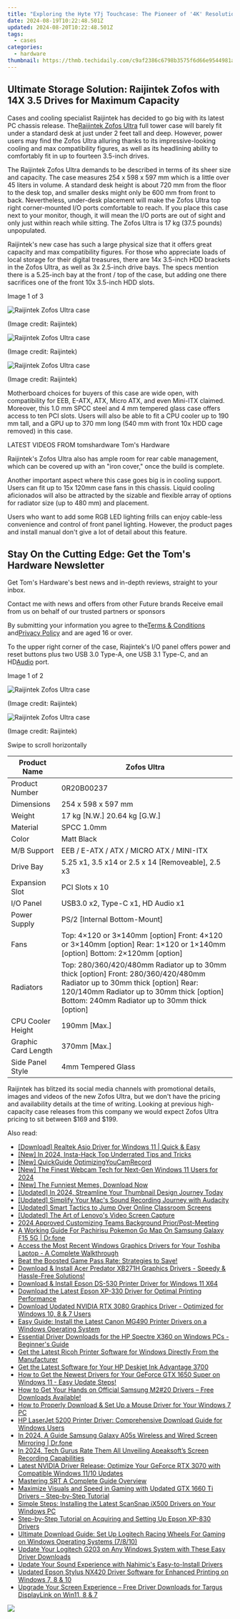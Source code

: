 ```yaml
---
title: "Exploring the Hyte Y7j Touchcase: The Pioneer of '4K' Resolution in Computing"
date: 2024-08-19T10:22:48.501Z
updated: 2024-08-20T10:22:48.501Z
tags:
  - cases
categories:
  - hardware
thumbnail: https://thmb.techidaily.com/c9af2386c6798b3575f6d66e9544981a45984b6b6be55d294d273187d6f5f1e2.jpg
---
```


## Ultimate Storage Solution: Raijintek Zofos with 14X 3.5 Drives for Maximum Capacity

Cases and cooling specialist Raijintek has decided to go big with its latest PC chassis release. The[Raijintek Zofos Ultra](https://www.raijintek.com/en/products%5Fdetail.php?ProductID=197) full tower case will barely fit under a standard desk at just under 2 feet tall and deep. However, power users may find the Zofos Ultra alluring thanks to its impressive-looking cooling and max compatibility figures, as well as its headlining ability to comfortably fit in up to fourteen 3.5-inch drives.

 The Raijintek Zofos Ultra demands to be described in terms of its sheer size and capacity. The case measures 254 x 598 x 597 mm which is a little over 45 liters in volume. A standard desk height is about 720 mm from the floor to the desk top, and smaller desks might only be 600 mm from front to back. Nevertheless, under-desk placement will make the Zofos Ultra top right corner-mounted I/O ports comfortable to reach. If you place this case next to your monitor, though, it will mean the I/O ports are out of sight and only just within reach while sitting. The Zofos Ultra is 17 kg (37.5 pounds) unpopulated.

 Raijintek's new case has such a large physical size that it offers great capacity and max compatibility figures. For those who appreciate loads of local storage for their digital treasures, there are 14x 3.5-inch HDD brackets in the Zofos Ultra, as well as 3x 2.5-inch drive bays. The specs mention there is a 5.25-inch bay at the front / top of the case, but adding one there sacrifices one of the front 10x 3.5-inch HDD slots.

 Image 1 of 3

![Raijintek Zofos Ultra case](https://vanilla.futurecdn.net/cyclingnews/media/img/missing-image.svg)

 (Image credit: Raijintek)

![Raijintek Zofos Ultra case](https://vanilla.futurecdn.net/cyclingnews/media/img/missing-image.svg)

 (Image credit: Raijintek)

![Raijintek Zofos Ultra case](https://vanilla.futurecdn.net/cyclingnews/media/img/missing-image.svg)

 (Image credit: Raijintek)

 Motherboard choices for buyers of this case are wide open, with compatibility for EEB, E-ATX, ATX, Micro ATX, and even Mini-ITX claimed. Moreover, this 1.0 mm SPCC steel and 4 mm tempered glass case offers access to ten PCI slots. Users will also be able to fit a CPU cooler up to 190 mm tall, and a GPU up to 370 mm long (540 mm with front 10x HDD cage removed) in this case.

 LATEST VIDEOS FROM tomshardware Tom's Hardware

 Raijintek's Zofos Ultra also has ample room for rear cable management, which can be covered up with an "iron cover," once the build is complete.

 Another important aspect where this case goes big is in cooling support. Users can fit up to 15x 120mm case fans in this chassis. Liquid cooling aficionados will also be attracted by the sizable and flexible array of options for radiator size (up to 480 mm) and placement.

 Users who want to add some RGB LED lighting frills can enjoy cable-less convenience and control of front panel lighting. However, the product pages and install manual don't give a lot of detail about this feature.

## Stay On the Cutting Edge: Get the Tom's Hardware Newsletter

 Get Tom's Hardware's best news and in-depth reviews, straight to your inbox.

 Contact me with news and offers from other Future brands  Receive email from us on behalf of our trusted partners or sponsors

 By submitting your information you agree to the[Terms & Conditions](https://futureplc.com/terms-conditions/) and[Privacy Policy](https://futureplc.com/privacy-policy/) and are aged 16 or over.

 To the upper right corner of the case, Riajintek's I/O panel offers power and reset buttons plus two USB 3.0 Type-A, one USB 3.1 Type-C, and an HD[Audio](https://tools.techidaily.com) port.

 Image 1 of 2

![Raijintek Zofos Ultra case](https://vanilla.futurecdn.net/cyclingnews/media/img/missing-image.svg)

 (Image credit: Raijintek)

![Raijintek Zofos Ultra case](https://vanilla.futurecdn.net/cyclingnews/media/img/missing-image.svg)

 (Image credit: Raijintek)

 Swipe to scroll horizontally

| Product Name        | Zofos Ultra                                                                                                                                                                                                                       |
| ------------------- | --------------------------------------------------------------------------------------------------------------------------------------------------------------------------------------------------------------------------------- |
| Product Number      | 0R20B00237                                                                                                                                                                                                                        |
| Dimensions          | 254 x 598 x 597 mm                                                                                                                                                                                                                |
| Weight              | 17 kg \[N.W.\] 20.64 kg \[G.W.\]                                                                                                                                                                                                  |
| Material            | SPCC 1.0mm                                                                                                                                                                                                                        |
| Color               | Matt Black                                                                                                                                                                                                                        |
| M/B Support         | EEB / E-ATX / ATX / MICRO ATX / MINI-ITX                                                                                                                                                                                          |
| Drive Bay           | 5.25 x1, 3.5 x14 or 2.5 x 14 \[Removeable\], 2.5 x3                                                                                                                                                                               |
| Expansion Slot      | PCI Slots x 10                                                                                                                                                                                                                    |
| I/O Panel           | USB3.0 x2, Type-C x1, HD Audio x1                                                                                                                                                                                                 |
| Power Supply        | PS/2 \[Internal Bottom-Mount\]                                                                                                                                                                                                    |
| Fans                | Top: 4×120 or 3×140mm \[option\] Front: 4×120 or 3×140mm \[option\] Rear: 1×120 or 1×140mm \[option\] Bottom: 2×120mm \[option\]                                                                                                  |
| Radiators           | Top: 280/360/420/480mm Radiator up to 30mm thick \[option\] Front: 280/360/420/480mm Radiator up to 30mm thick \[option\] Rear: 120/140mm Radiator up to 30mm thick \[option\] Bottom: 240mm Radiator up to 30mm thick \[option\] |
| CPU Cooler Height   | 190mm \[Max.\]                                                                                                                                                                                                                    |
| Graphic Card Length | 370mm \[Max.\]                                                                                                                                                                                                                    |
| Side Panel Style    | 4mm Tempered Glass                                                                                                                                                                                                                |

 Raijintek has blitzed its social media channels with promotional details, images and videos of the new Zofos Ultra, but we don't have the pricing and availability details at the time of writing. Looking at previous high-capacity case releases from this company we would expect Zofos Ultra pricing to sit between $169 and $199.

<ins class="adsbygoogle"
     style="display:block"
     data-ad-format="autorelaxed"
     data-ad-client="ca-pub-7571918770474297"
     data-ad-slot="1223367746"></ins>



<ins class="adsbygoogle"
     style="display:block"
     data-ad-client="ca-pub-7571918770474297"
     data-ad-slot="8358498916"
     data-ad-format="auto"
     data-full-width-responsive="true"></ins>

<span class="atpl-alsoreadstyle">Also read:</span>
<div><ul>
<li><a href="https://hardware-help.techidaily.com/download-realtek-asio-driver-for-windows-11-quick-and-easy/"><u>[Download] Realtek Asio Driver for Windows 11 | Quick & Easy</u></a></li>
<li><a href="https://instagram-video-recordings.techidaily.com/new-in-2024-insta-hack-top-underrated-tips-and-tricks/"><u>[New] In 2024, Insta-Hack  Top Underrated Tips and Tricks</u></a></li>
<li><a href="https://screen-mirroring-recording.techidaily.com/new-quickguide-optimizingyoucamrecord/"><u>[New] QuickGuide  OptimizingYouCamRecord</u></a></li>
<li><a href="https://screen-recording.techidaily.com/new-the-finest-webcam-tech-for-next-gen-windows-11-users-for-2024/"><u>[New] The Finest Webcam Tech for Next-Gen Windows 11 Users for 2024</u></a></li>
<li><a href="https://some-tips.techidaily.com/new-the-funniest-memes-download-now/"><u>[New] The Funniest Memes, Download Now</u></a></li>
<li><a href="https://youtube-webster.techidaily.com/ed-in-2024-streamline-your-thumbnail-design-journey-today/"><u>[Updated] In 2024, Streamline Your Thumbnail Design Journey Today</u></a></li>
<li><a href="https://video-capture.techidaily.com/updated-simplify-your-macs-sound-recording-journey-with-audacity/"><u>[Updated] Simplify Your Mac's Sound Recording Journey with Audacity</u></a></li>
<li><a href="https://extra-skills.techidaily.com/updated-smart-tactics-to-jump-over-online-classroom-screens/"><u>[Updated] Smart Tactics to Jump Over Online Classroom Screens</u></a></li>
<li><a href="https://on-screen-recording.techidaily.com/updated-the-art-of-lenovos-video-screen-capture/"><u>[Updated] The Art of Lenovo's Video Screen Capture</u></a></li>
<li><a href="https://screen-video-capture.techidaily.com/2024-approved-customizing-teams-background-priorpost-meeting/"><u>2024 Approved  Customizing Teams Background Prior/Post-Meeting</u></a></li>
<li><a href="https://change-location.techidaily.com/a-working-guide-for-pachirisu-pokemon-go-map-on-samsung-galaxy-f15-5g-drfone-by-drfone-virtual-android/"><u>A Working Guide For Pachirisu Pokemon Go Map On Samsung Galaxy F15 5G | Dr.fone</u></a></li>
<li><a href="https://hardware-help.techidaily.com/access-the-most-recent-windows-graphics-drivers-for-your-toshiba-laptop-a-complete-walkthrough/"><u>Access the Most Recent Windows Graphics Drivers for Your Toshiba Laptop - A Complete Walkthrough</u></a></li>
<li><a href="https://games-able.techidaily.com/beat-the-boosted-game-pass-rate-strategies-to-save/"><u>Beat the Boosted Game Pass Rate: Strategies to Save!</u></a></li>
<li><a href="https://hardware-help.techidaily.com/download-and-install-acer-predator-xb271h-graphics-drivers-speedy-and-hassle-free-solutions/"><u>Download & Install Acer Predator XB271H Graphics Drivers - Speedy & Hassle-Free Solutions!</u></a></li>
<li><a href="https://hardware-help.techidaily.com/download-and-install-epson-ds-530-printer-driver-for-windows-11-x64/"><u>Download & Install Epson DS-530 Printer Driver for Windows 11 X64</u></a></li>
<li><a href="https://hardware-help.techidaily.com/download-the-latest-epson-xp-330-driver-for-optimal-printing-performance/"><u>Download the Latest Epson XP-330 Driver for Optimal Printing Performance</u></a></li>
<li><a href="https://hardware-help.techidaily.com/download-updated-nvidia-rtx-3080-graphics-driver-optimized-for-windows-10-8-and-7-users/"><u>Download Updated NVIDIA RTX 3080 Graphics Driver - Optimized for Windows 10, 8 & 7 Users</u></a></li>
<li><a href="https://hardware-help.techidaily.com/easy-guide-install-the-latest-canon-mg490-printer-drivers-on-a-windows-operating-system/"><u>Easy Guide: Install the Latest Canon MG490 Printer Drivers on a Windows Operating System</u></a></li>
<li><a href="https://hardware-help.techidaily.com/essential-driver-downloads-for-the-hp-spectre-x360-on-windows-pcs-beginners-guide/"><u>Essential Driver Downloads for the HP Spectre X360 on Windows PCs - Beginner's Guide</u></a></li>
<li><a href="https://hardware-help.techidaily.com/get-the-latest-ricoh-printer-software-for-windows-directly-from-the-manufacturer/"><u>Get the Latest Ricoh Printer Software for Windows Directly From the Manufacturer</u></a></li>
<li><a href="https://hardware-help.techidaily.com/get-the-latest-software-for-your-hp-deskjet-ink-advantage-3700/"><u>Get the Latest Software for Your HP Deskjet Ink Advantage 3700</u></a></li>
<li><a href="https://hardware-help.techidaily.com/how-to-get-the-newest-drivers-for-your-geforce-gtx-1650-super-on-windows-11-easy-update-steps/"><u>How to Get the Newest Drivers for Your GeForce GTX 1650 Super on Windows 11 - Easy Update Steps!</u></a></li>
<li><a href="https://hardware-help.techidaily.com/how-to-get-your-hands-on-official-samsung-m220-drivers-free-downloads-available/"><u>How to Get Your Hands on Official Samsung M2#20 Drivers – Free Downloads Available!</u></a></li>
<li><a href="https://hardware-help.techidaily.com/how-to-properly-download-and-set-up-a-mouse-driver-for-your-windows-7-pc/"><u>How to Properly Download & Set Up a Mouse Driver for Your Windows 7 PC</u></a></li>
<li><a href="https://hardware-help.techidaily.com/hp-laserjet-5200-printer-driver-comprehensive-download-guide-for-windows-users/"><u>HP LaserJet 5200 Printer Driver: Comprehensive Download Guide for Windows Users</u></a></li>
<li><a href="https://screen-mirror.techidaily.com/in-2024-a-guide-samsung-galaxy-a05s-wireless-and-wired-screen-mirroring-drfone-by-drfone-android/"><u>In 2024, A Guide Samsung Galaxy A05s Wireless and Wired Screen Mirroring | Dr.fone</u></a></li>
<li><a href="https://video-capture.techidaily.com/in-2024-tech-gurus-rate-them-all-unveiling-apeaksofts-screen-recording-capabilities/"><u>In 2024, Tech Gurus Rate Them All  Unveiling Apeaksoft’s Screen Recording Capabilities</u></a></li>
<li><a href="https://hardware-help.techidaily.com/latest-nvidia-driver-release-optimize-your-geforce-rtx-3070-with-compatible-windows-1110-updates/"><u>Latest NVIDIA Driver Release: Optimize Your GeForce RTX 3070 with Compatible Windows 11/10 Updates</u></a></li>
<li><a href="https://extra-information.techidaily.com/mastering-srt-a-complete-guide-overview/"><u>Mastering SRT  A Complete Guide Overview</u></a></li>
<li><a href="https://hardware-help.techidaily.com/maximize-visuals-and-speed-in-gaming-with-updated-gtx-1660-ti-drivers-step-by-step-tutorial/"><u>Maximize Visuals and Speed in Gaming with Updated GTX 1660 Ti Drivers – Step-by-Step Tutorial</u></a></li>
<li><a href="https://hardware-help.techidaily.com/simple-steps-installing-the-latest-scansnap-ix500-drivers-on-your-windows-pc/"><u>Simple Steps: Installing the Latest ScanSnap iX500 Drivers on Your Windows PC</u></a></li>
<li><a href="https://hardware-help.techidaily.com/step-by-step-tutorial-on-acquiring-and-setting-up-epson-xp-830-drivers/"><u>Step-by-Step Tutorial on Acquiring and Setting Up Epson XP-830 Drivers</u></a></li>
<li><a href="https://hardware-help.techidaily.com/ultimate-download-guide-set-up-logitech-racing-wheels-for-gaming-on-windows-operating-systems-7810/"><u>Ultimate Download Guide: Set Up Logitech Racing Wheels For Gaming on Windows Operating Systems (7/8/10)</u></a></li>
<li><a href="https://hardware-help.techidaily.com/update-your-logitech-g203-on-any-windows-system-with-these-easy-driver-downloads/"><u>Update Your Logitech G203 on Any Windows System with These Easy Driver Downloads</u></a></li>
<li><a href="https://hardware-help.techidaily.com/update-your-sound-experience-with-nahimics-easy-to-install-drivers/"><u>Update Your Sound Experience with Nahimic's Easy-to-Install Drivers</u></a></li>
<li><a href="https://hardware-help.techidaily.com/updated-epson-stylus-nx420-driver-software-for-enhanced-printing-on-windows-7-8-and-10/"><u>Updated Epson Stylus NX420 Driver Software for Enhanced Printing on Windows 7, 8 & 10</u></a></li>
<li><a href="https://hardware-help.techidaily.com/upgrade-your-screen-experience-free-driver-downloads-for-targus-displaylink-on-win11-8-and-7/"><u>Upgrade Your Screen Experience – Free Driver Downloads for Targus DisplayLink on Win11, 8 & 7</u></a></li>
</ul></div>

<!-- affiliate ads begin -->
<a href="https://store.massmailsoftware.com/order/checkout.php?PRODS=2069351&QTY=1&AFFILIATE=108875&CART=1"><img src="https://secure.avangate.com/images/merchant/dc87c13749315c7217cdc4ac692e704c/banera_for_partners-24_%282%29.jpg" border="0"></a>
<!-- affiliate ads end -->